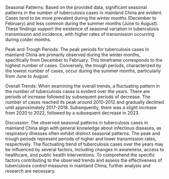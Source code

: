 Seasonal Patterns: 
Based on the provided data, significant seasonal patterns in the number of tuberculosis cases in mainland China are evident. Cases tend to be more prevalent during the winter months (December to February) and less common during the summer months (June to August). These findings support the existence of seasonal variation in tuberculosis transmission and incidence, with higher rates of transmission occurring during colder months.

Peak and Trough Periods: 
The peak periods for tuberculosis cases in mainland China are primarily observed during the winter months, specifically from December to February. This timeframe corresponds to the highest number of cases. Conversely, the trough periods, characterized by the lowest number of cases, occur during the summer months, particularly from June to August.

Overall Trends: 
When examining the overall trends, a fluctuating pattern in the number of tuberculosis cases is evident over the years. There are periods of increase followed by subsequent periods of decrease. The number of cases reached its peak around 2010-2012 and gradually declined until approximately 2017-2018. Subsequently, there was a slight increase from 2020 to 2022, followed by a subsequent decrease in 2023.

Discussion:
The observed seasonal patterns in tuberculosis cases in mainland China align with general knowledge about infectious diseases, as respiratory illnesses often exhibit distinct seasonal patterns. The peak and trough periods represent periods of higher and lower transmission rates, respectively. The fluctuating trend of tuberculosis cases over the years may be influenced by several factors, including changes in awareness, access to healthcare, and public health interventions. To comprehend the specific factors contributing to the observed trends and assess the effectiveness of tuberculosis control measures in mainland China, further analysis and research are necessary.